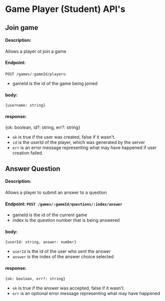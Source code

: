 # Game Player (Student) API's

## Join game

#### Description: 
Allows a player ot join a game

#### Endpoint: 
`POST /games/:gameId/players`: 
- gameId is the id of the game being joined

#### body: 
`{username: string}`

#### response: 
{ok: boolean, id?: string, err?: string}
- `ok` is true if the user was created, false if it wasn't. 
- `id` is the userId of the player, which was generated by the server
- `err` is an error message representing what may have happened if user creation failed. 

## Answer Question

#### Description: 
Allows a player to submit an answer to a question

#### Endpoint: `POST /games/:gameId/questions/:index/answer`
- gameId is the id of the current game
- index is the question number that is being answered

#### body:
 `{userId: string, answer: number}` 
 - `userId` is the id of the user who sent the answer
 - `answer` is the index of the answer choice selected

#### response: 
`{ok: boolean, err?: string}`
- `ok` is true if the answer was accepted, false if it wasn't. 
- `err` is an optional error message representing what may have happened
